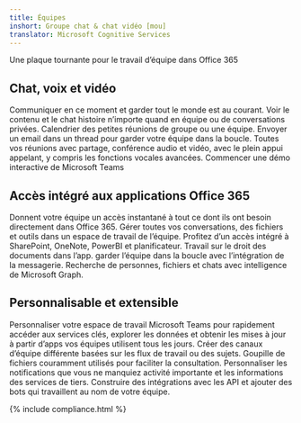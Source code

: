 ```yaml
---
title: Équipes
inshort: Groupe chat & chat vidéo [mou]
translator: Microsoft Cognitive Services
---
```



Une plaque tournante pour le travail d’équipe dans Office 365 

## Chat, voix et vidéo
Communiquer en ce moment et garder tout le monde est au courant. Voir le contenu et le chat histoire n’importe quand en équipe ou de conversations privées. Calendrier des petites réunions de groupe ou une équipe. Envoyer un email dans un thread pour garder votre équipe dans la boucle. Toutes vos réunions avec partage, conférence audio et vidéo, avec le plein appui appelant, y compris les fonctions vocales avancées. 
Commencer une démo interactive de Microsoft Teams 

## Accès intégré aux applications Office 365
Donnent votre équipe un accès instantané à tout ce dont ils ont besoin directement dans Office 365. Gérer toutes vos conversations, des fichiers et outils dans un espace de travail de l’équipe. Profitez d’un accès intégré à SharePoint, OneNote, PowerBI et planificateur. Travail sur le droit des documents dans l’app. garder l’équipe dans la boucle avec l’intégration de la messagerie. Recherche de personnes, fichiers et chats avec intelligence de Microsoft Graph. 

## Personnalisable et extensible
Personnaliser votre espace de travail Microsoft Teams pour rapidement accéder aux services clés, explorer les données et obtenir les mises à jour à partir d’apps vos équipes utilisent tous les jours. Créer des canaux d’équipe différente basées sur les flux de travail ou des sujets. Goupille de fichiers couramment utilisés pour faciliter la consultation. Personnaliser les notifications que vous ne manquiez activité importante et les informations des services de tiers. Construire des intégrations avec les API et ajouter des bots qui travaillent au nom de votre équipe. 




{% include compliance.html %}

